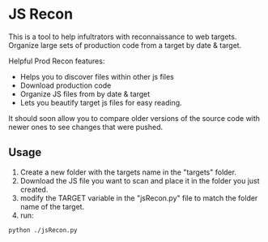 # JS Recon
This is a tool to help infultrators with reconnaissance to web targets. Organize large sets of production code from a target by date & target.

Helpful Prod Recon features:
 - Helps you to discover files within other js files
 - Download production code
 - Organize JS files from by date & target
 - Lets you beautify target js files for easy reading.

It should soon allow you to compare older versions of the source code with newer ones to see changes that were pushed.

## Usage
 1. Create a new folder with the targets name in the "targets" folder.
 2. Download the JS file you want to scan and place it in the folder you just created.
 3. modify the TARGET variable in the "jsRecon.py" file to match the folder name of the target.
 4. run:
 ``` 
 python ./jsRecon.py
 ```